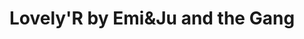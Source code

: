 ---
title: "Lovely'R by Emi&Ju and the Gang"
url: /douvaine/lovelyr-by-emietju-and-the-gang/
shop: coiffeur
---